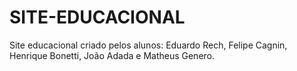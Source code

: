 # SITE-EDUCACIONAL
Site educacional criado pelos alunos: Eduardo Rech, Felipe Cagnin, Henrique Bonetti, João Adada e Matheus Genero.
